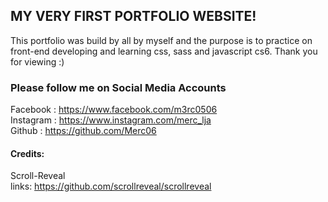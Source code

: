 ## MY VERY FIRST PORTFOLIO WEBSITE!

This portfolio was build by all by myself and the purpose is to practice on front-end developing and learning css, sass and javascript cs6. Thank you for viewing :)


### Please follow me on Social Media Accounts

Facebook    : https://www.facebook.com/m3rc0506  
Instagram   : https://www.instagram.com/merc_lja  
Github      : https://github.com/Merc06


#### Credits:

Scroll-Reveal  
links: https://github.com/scrollreveal/scrollreveal
